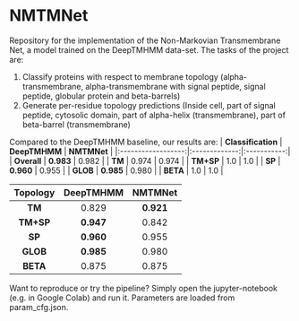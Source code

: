 # NMTMNet
Repository for the implementation of the Non-Markovian Transmembrane Net, a model trained on the DeepTMHMM data-set. The tasks of the project are:
1. Classify proteins with respect to membrane topology (alpha-transmembrane, alpha-transmembrane with signal peptide, signal peptide, globular protein and beta-barrels)
2. Generate per-residue topology predictions (Inside cell, part of signal peptide, cytosolic domain, part of alpha-helix (transmembrane), part of beta-barrel (transmembrane)


Compared to the DeepTMHMM baseline, our results are:
| **Classification** | **DeepTMHMM** | **NMTMNet** |
|:------------------:|:-------------:|:-----------:|
|     **Overall**    |   **0.983**   |    0.982    |
|       **TM**       |     0.974     |    0.974    |
|      **TM+SP**     |      1.0      |     1.0     |
|       **SP**       |   **0.960**   |    0.955    |
|      **GLOB**      |   **0.985**   |    0.980    |
|      **BETA**      |      1.0      |     1.0     |

| **Topology** | **DeepTMHMM** | **NMTMNet** |
|:------------:|:-------------:|:-----------:|
|    **TM**    |     0.829     |  **0.921**  |
|   **TM+SP**  |   **0.947**   |    0.842    |
|    **SP**    |   **0.960**   |    0.955    |
|   **GLOB**   |   **0.985**   |    0.980    |
|   **BETA**   |     0.875     |    0.875    |

Want to reproduce or try the pipeline? 
Simply open the jupyter-notebook (e.g. in Google Colab) and run it. Parameters are loaded from param_cfg.json. 

